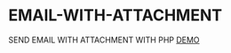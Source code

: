 # EMAIL-WITH-ATTACHMENT
SEND EMAIL WITH ATTACHMENT WITH PHP
<a href="http://www.webcamp.es/email/" target="_blank">DEMO</a>

